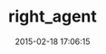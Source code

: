 ---
layout: post
title:  "right_agent"
repo:   "rightscale/right_agent"
date:   2015-02-18 17:06:15
gemurl: https://github.com/rightscale/right_agent
---